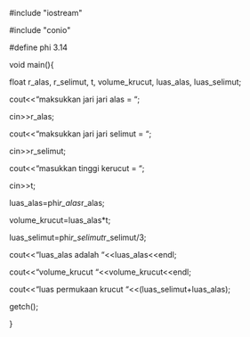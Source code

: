 #include "iostream"

#include "conio"

#define phi 3.14

void main(){

float r_alas, r_selimut, t, volume_krucut, luas_alas, luas_selimut;

cout<<“maksukkan jari jari alas = “;

cin>>r_alas;

cout<<“maksukkan jari jari selimut = “;

cin>>r_selimut;

cout<<“masukkan tinggi kerucut = “;

cin>>t;

luas_alas=phi*r_alas*r_alas;

volume_krucut=luas_alas*t;

luas_selimut=phi*r_selimut*r_selimut/3;

cout<<“luas_alas adalah “<<luas_alas<<endl;

cout<<“volume_krucut “<<volume_krucut<<endl;

cout<<“luas permukaan krucut “<<(luas_selimut+luas_alas);

getch();

}
